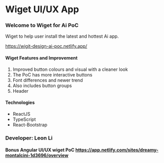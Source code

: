 # Wiget UI/UX App

### Welcome to Wiget for Ai PoC

Wiget to help user install the latest and hottest Ai app.

https://wigit-design-ai-poc.netlify.app/

#### Wiget Features and Improvement

1. Improved button colours and visual with a cleaner look
2. The PoC has more interactive buttons
3. Font differences and newer trend
4. Also includes button groups
5. Header

#### Technologies

- ReactJS
- TypeScript
- React-Bootstrap

### Developer: Leon Li

#### Bonus Angular UI/UX wiget PoC https://app.netlify.com/sites/dreamy-montalcini-1d3696/overview
